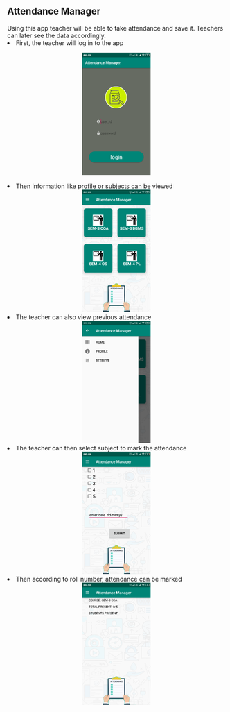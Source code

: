 <h2><b>Attendance Manager</b></h2>
Using this app teacher will be able to take attendance and save it. Teachers can later see the data accordingly.
<br>
<li>First, the teacher will log in to the app</li>
<p align="center">
  <img src="https://github.com/harshitgokharu/AttendanceManager/blob/master/demo/login_page.png?raw=true" height=282px, width=158px>
</p>
<li>Then information like profile or subjects can be viewed</li>
<center>
  <img src="https://github.com/harshitgokharu/AttendanceManager/blob/master/demo/home_page.png?raw=true" height=282px, width=158px></center>
<li>The teacher can also view previous attendance</li>
<center>
  <img src="https://github.com/harshitgokharu/AttendanceManager/blob/master/demo/menu.png?raw=true" height=282px, width=158px></center>
<li>The teacher can then select subject to mark the attendance</li>
<center>
  <img src="https://github.com/harshitgokharu/AttendanceManager/blob/master/demo/take_attendance.png?raw=true" height=282px, width=158px></center>
<li>Then according to roll number, attendance can be marked</li>
<center>
  <img src="https://github.com/harshitgokharu/AttendanceManager/blob/master/demo/display_attendance.png?raw=true" height=282px, width=158px></center>

